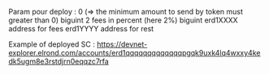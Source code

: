 


Param pour deploy :
0 (=> the minimum amount to send by token must greater than 0) biguint
2 fees in percent (here 2%) biguint
erd1XXXX address for fees
erd1YYYY address for rest

Example of deployed SC : https://devnet-explorer.elrond.com/accounts/erd1qqqqqqqqqqqqqpgqk9uxk4lq4wxxy4kedk5ugm8e3rstdjrn0eqqzc7rfa